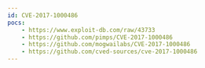 ```yaml
---
id: CVE-2017-1000486
pocs:
    - https://www.exploit-db.com/raw/43733
    - https://github.com/pimps/CVE-2017-1000486
    - https://github.com/mogwailabs/CVE-2017-1000486
    - https://github.com/cved-sources/cve-2017-1000486
---
```

